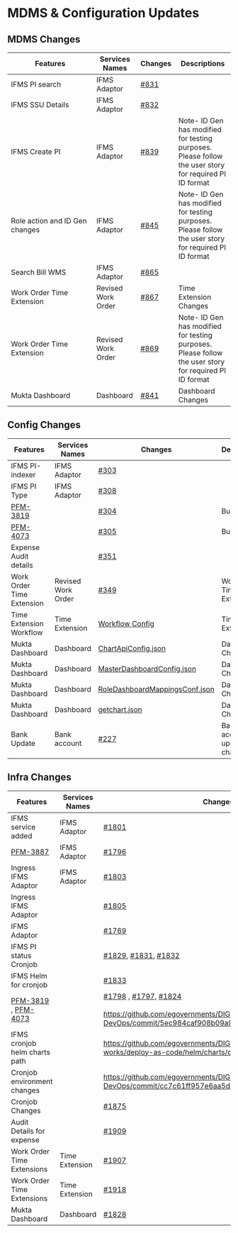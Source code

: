 # MDMS & Configuration Updates

## **MDMS Changes**

<table><thead><tr><th width="177">Features</th><th>Services Names</th><th>Changes</th><th>Descriptions</th></tr></thead><tbody><tr><td>IFMS PI search</td><td>IFMS Adaptor</td><td><a href="https://github.com/egovernments/works-mdms-data/pull/831">#831</a></td><td></td></tr><tr><td>IFMS SSU Details</td><td>IFMS Adaptor</td><td><a href="https://github.com/egovernments/works-mdms-data/pull/832">#832</a></td><td></td></tr><tr><td>IFMS Create PI</td><td>IFMS Adaptor</td><td><a href="https://github.com/egovernments/works-mdms-data/pull/839">#839</a></td><td>Note- ID Gen has modified for testing purposes. Please follow the user story for required PI ID format</td></tr><tr><td>Role action and ID Gen changes</td><td>IFMS Adaptor</td><td><a href="https://github.com/egovernments/works-mdms-data/pull/845">#845</a></td><td>Note- ID Gen has modified for testing purposes. Please follow the user story for required PI ID format</td></tr><tr><td>Search Bill WMS</td><td>IFMS Adaptor</td><td><a href="https://github.com/egovernments/works-mdms-data/pull/865">#865</a></td><td></td></tr><tr><td>Work Order Time Extension</td><td>Revised Work Order</td><td><a href="https://github.com/egovernments/works-mdms-data/pull/867">#867</a></td><td>Time Extension Changes</td></tr><tr><td>Work Order Time Extension</td><td>Revised Work Order</td><td><a href="https://github.com/egovernments/works-mdms-data/pull/869">#869</a></td><td>Note- ID Gen has modified for testing purposes. Please follow the user story for required PI ID format</td></tr><tr><td>Mukta Dashboard</td><td>Dashboard</td><td><a href="https://github.com/egovernments/works-mdms-data/pull/841">#841</a></td><td>Dashboard Changes</td></tr></tbody></table>

## **Config Changes**

<table><thead><tr><th>Features</th><th width="141">Services Names</th><th width="132">Changes</th><th>Descriptions</th></tr></thead><tbody><tr><td>IFMS PI-indexer</td><td>IFMS Adaptor</td><td><a href="https://github.com/egovernments/works-configs/pull/303">#303</a></td><td></td></tr><tr><td>IFMS PI Type</td><td>IFMS Adaptor</td><td><a href="https://github.com/egovernments/works-configs/pull/308">#308</a></td><td></td></tr><tr><td><a href="https://digit-discuss.atlassian.net/browse/PFM-3819">PFM-3819</a></td><td></td><td><a href="https://github.com/egovernments/works-configs/pull/304">#304</a></td><td>Bug fixes</td></tr><tr><td><a href="https://digit-discuss.atlassian.net/browse/PFM-4073">PFM-4073</a></td><td></td><td><a href="https://github.com/egovernments/works-configs/pull/305">#305</a></td><td>Bug fixes</td></tr><tr><td>Expense Audit details</td><td></td><td><a href="https://github.com/egovernments/works-configs/pull/351">#351</a></td><td></td></tr><tr><td>Work Order Time Extension</td><td>Revised Work Order</td><td><a href="https://github.com/egovernments/works-configs/pull/349">#349</a></td><td>Work Order Time Extension</td></tr><tr><td>Time Extension Workflow</td><td>Time Extension</td><td><a href="https://github.com/egovernments/works-configs/pull/344/commits/50ee148bdb5985c227fcece5c288f2da92daa826">Workflow Config</a></td><td>Time Extension</td></tr><tr><td>Mukta Dashboard</td><td>Dashboard</td><td><a href="https://github.com/egovernments/works-configs/blob/QA/egov-dss-dashboard/dashboard-analytics/ChartApiConfig.json">ChartApiConfig.json</a></td><td>Dashboard Changes</td></tr><tr><td>Mukta Dashboard</td><td>Dashboard</td><td><a href="https://github.com/egovernments/works-configs/blob/QA/egov-dss-dashboard/dashboard-analytics/MasterDashboardConfig.json">MasterDashboardConfig.json</a></td><td>Dashboard Changes</td></tr><tr><td>Mukta Dashboard</td><td>Dashboard</td><td><a href="https://github.com/egovernments/works-configs/blob/QA/egov-dss-dashboard/dashboard-analytics/RoleDashboardMappingsConf.json">RoleDashboardMappingsConf.json</a></td><td>Dashboard Changes</td></tr><tr><td>Mukta Dashboard</td><td>Dashboard</td><td><a href="https://github.com/egovernments/works-configs/blob/QA/egov-dss-dashboard/dashboard-analytics/getchart.json">getchart.json</a></td><td>Dashboard Changes</td></tr><tr><td>Bank Update</td><td>Bank account</td><td><a href="https://github.com/egovernments/works-configs/pull/227">#227</a></td><td>Bank account update API changes</td></tr></tbody></table>

## **Infra Changes**

<table><thead><tr><th>Features</th><th>Services Names</th><th width="207">Changes</th><th>Descriptions</th></tr></thead><tbody><tr><td>IFMS service added</td><td>IFMS Adaptor</td><td><a href="https://github.com/egovernments/DIGIT-DevOps/pull/1801">#1801</a></td><td></td></tr><tr><td><a href="https://digit-discuss.atlassian.net/browse/PFM-3887">PFM-3887</a></td><td>IFMS Adaptor</td><td><a href="https://github.com/egovernments/DIGIT-DevOps/pull/1796">#1796</a></td><td></td></tr><tr><td>Ingress IFMS Adaptor</td><td>IFMS Adaptor</td><td><a href="https://github.com/egovernments/DIGIT-DevOps/pull/1803">#1803</a></td><td></td></tr><tr><td>Ingress IFMS Adaptor</td><td></td><td><a href="https://github.com/egovernments/DIGIT-DevOps/pull/1805">#1805</a></td><td></td></tr><tr><td>IFMS Adaptor</td><td></td><td><a href="https://github.com/egovernments/DIGIT-DevOps/pull/1769">#1769</a></td><td></td></tr><tr><td>IFMS PI status Cronjob</td><td></td><td><a href="https://github.com/egovernments/DIGIT-DevOps/pull/1829">#1829</a>, <a href="https://github.com/egovernments/DIGIT-DevOps/pull/1831">#1831</a>, <a href="https://github.com/egovernments/DIGIT-DevOps/pull/1832">#1832</a></td><td></td></tr><tr><td>IFMS Helm for cronjob</td><td></td><td><a href="https://github.com/egovernments/DIGIT-DevOps/pull/1833">#1833</a></td><td></td></tr><tr><td><a href="https://digit-discuss.atlassian.net/browse/PFM-3819">PFM-3819</a> , <a href="https://digit-discuss.atlassian.net/browse/PFM-4073">PFM-4073</a></td><td></td><td><a href="https://github.com/egovernments/DIGIT-DevOps/pull/1798">#1798</a> , <a href="https://github.com/egovernments/DIGIT-DevOps/pull/1797">#1797</a>, <a href="https://github.com/egovernments/DIGIT-DevOps/pull/1824">#1824<br><br></a><a href="https://github.com/egovernments/DIGIT-DevOps/commit/5ec984caf908b09a9da1c27a51c750b26fc80842">https://github.com/egovernments/DIGIT-DevOps/commit/5ec984caf908b09a9da1c27a51c750b26fc80842</a></td><td>Bug fixes</td></tr><tr><td>IFMS cronjob helm charts path</td><td></td><td><a href="https://github.com/egovernments/DIGIT-DevOps/tree/digit-works/deploy-as-code/helm/charts/digit-works/utilities">https://github.com/egovernments/DIGIT-DevOps/tree/digit-works/deploy-as-code/helm/charts/digit-works/utilities</a></td><td></td></tr><tr><td>Cronjob environment changes</td><td></td><td><a href="https://github.com/egovernments/DIGIT-DevOps/commit/cc7c61ff957e6aa5d84f8809bf81e01a562aa29f">https://github.com/egovernments/DIGIT-DevOps/commit/cc7c61ff957e6aa5d84f8809bf81e01a562aa29f</a></td><td></td></tr><tr><td>Cronjob Changes</td><td></td><td><a href="https://github.com/egovernments/DIGIT-DevOps/pull/1875/files#diff-9e3afadcf906194e9b3fbeede6ea73eaf1c1f8e93f145f9a37a6630121395de0">#1875</a></td><td></td></tr><tr><td>Audit Details for expense</td><td></td><td><a href="https://github.com/egovernments/DIGIT-DevOps/pull/1909">#1909</a></td><td></td></tr><tr><td>Work Order Time Extensions</td><td>Time Extension</td><td><a href="https://github.com/egovernments/DIGIT-DevOps/pull/1907">#1907</a></td><td>Revised Work order changes</td></tr><tr><td>Work Order Time Extensions</td><td>Time Extension</td><td><a href="https://github.com/egovernments/DIGIT-DevOps/pull/1918">#1918</a></td><td>Revised Work order changes</td></tr><tr><td>Mukta Dashboard</td><td>Dashboard</td><td><a href="https://github.com/egovernments/DIGIT-DevOps/pull/1828">#1828</a></td><td>Dashboard changes</td></tr></tbody></table>
